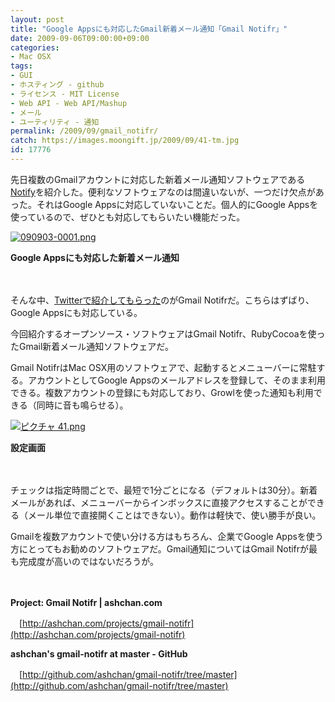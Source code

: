 ```yaml
---
layout: post
title: "Google Appsにも対応したGmail新着メール通知「Gmail Notifr」"
date: 2009-09-06T09:00:00+09:00
categories:
- Mac OSX
tags: 
- GUI
- ホスティング - github
- ライセンス - MIT License
- Web API - Web API/Mashup
- メール
- ユーティリティ - 通知
permalink: /2009/09/gmail_notifr/
catch: https://images.moongift.jp/2009/09/41-tm.jpg
id: 17776
---
```

先日複数のGmailアカウントに対応した新着メール通知ソフトウェアである[Notify](http://www.moongift.jp/2009/09/notify/)を紹介した。便利なソフトウェアなのは間違いないが、一つだけ欠点があった。それはGoogle Appsに対応していないことだ。個人的にGoogle Appsを使っているので、ぜひとも対応してもらいたい機能だった。

  

[![090903-0001.png](https://images.moongift.jp/2009/09/090903-0001-tm.jpg)](https://images.moongift.jp/2009/09/090903-0001.png)  
  
**Google Appsにも対応した新着メール通知**

  

　

  

そんな中、[Twitterで紹介してもらった](http://twitter.com/ongr/status/3708471862)のがGmail Notifrだ。こちらはずばり、Google Appsにも対応している。

  

今回紹介するオープンソース・ソフトウェアはGmail Notifr、RubyCocoaを使ったGmail新着メール通知ソフトウェアだ。

  
  
<!--more-->

Gmail NotifrはMac OSX用のソフトウェアで、起動するとメニューバーに常駐する。アカウントとしてGoogle Appsのメールアドレスを登録して、そのまま利用できる。複数アカウントの登録にも対応しており、Growlを使った通知も利用できる（同時に音も鳴らせる）。

  

[![ピクチャ 41.png](https://images.moongift.jp/2009/09/41-tm.jpg)](https://images.moongift.jp/2009/09/41.png)  
  
**設定画面**

  

　

  

チェックは指定時間ごとで、最短で1分ごとになる（デフォルトは30分）。新着メールがあれば、メニューバーからインボックスに直接アクセスすることができる（メール単位で直接開くことはできない）。動作は軽快で、使い勝手が良い。

  

Gmailを複数アカウントで使い分ける方はもちろん、企業でGoogle Appsを使う方にとってもお勧めのソフトウェアだ。Gmail通知についてはGmail Notifrが最も完成度が高いのではないだろうが。

  

　

  

**Project: Gmail Notifr | ashchan.com**  
  
　[http://ashchan.com/projects/gmail-notifr](http://ashchan.com/projects/gmail-notifr)

  

**ashchan's gmail-notifr at master - GitHub**  
  
　[http://github.com/ashchan/gmail-notifr/tree/master](http://github.com/ashchan/gmail-notifr/tree/master)

  
